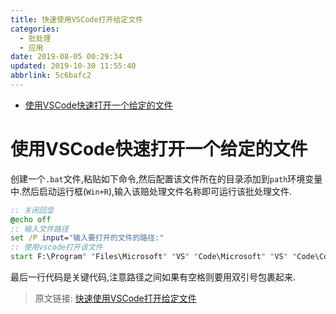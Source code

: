 ```yaml
---
title: 快速使用VSCode打开给定文件
categories: 
  - 批处理
  - 应用
date: 2019-08-05 00:29:34
updated: 2019-10-30 11:55:40
abbrlink: 5c6bafc2
---
```

- [使用VSCode快速打开一个给定的文件](/blog/html/5c6bafc2/#使用VSCode快速打开一个给定的文件)

<!--more-->
<script src="https://cdn.bootcss.com/jquery/3.4.0/jquery.slim.min.js"></script>
<script>$(document).ready(function () {$(".post-body > ul:nth-child(1)").hide();});</script>

<!--end-->
# 使用VSCode快速打开一个给定的文件 #
创建一个`.bat`文件,粘贴如下命令,然后配置该文件所在的目录添加到`path`环境变量中.然后启动运行框(`Win+R`),输入该赔处理文件名称即可运行该批处理文件.
```bat
:: 关闭回显
@echo off
:: 输入文件路径
set /P input="输入要打开的文件的路径:"
:: 使用vscode打开该文件
start F:\Program" "Files\Microsoft" "VS" "Code\Microsoft" "VS" "Code\Code.exe "%input%"
```
最后一行代码是关键代码,注意路径之间如果有空格则要用双引号包裹起来.

>原文链接: [快速使用VSCode打开给定文件](https://lanlan2017.github.io/blog/5c6bafc2/)